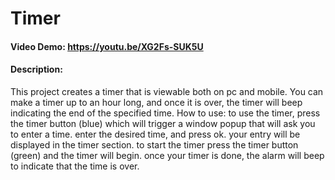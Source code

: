# Timer
#### Video Demo:  <https://youtu.be/XG2Fs-SUK5U>
#### Description: 
This project creates a timer that is viewable both on pc and mobile. You can make a timer up to an hour long, and once it is over, the timer will beep indicating the end of the specified time. 
How to use: to use the timer, press the timer button (blue) which will trigger a window popup that will ask you to enter a time. 
enter the desired time, and press ok. your entry will be displayed in the timer section.
to start the timer press the timer button (green) and the timer will begin. 
once your timer is done, the alarm will beep to indicate that the time is over.
